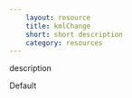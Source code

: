 ```yaml
---
    layout: resource
    title: kmlChange
    short: short description
    category: resources
---
```


description

Default

